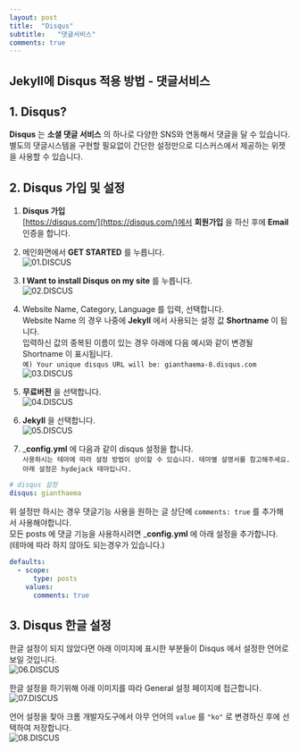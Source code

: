 ```yaml
---
layout: post
title:  "Disqus"
subtitle:   "댓글서비스"
comments: true
---
```


## __Jekyll에 Disqus 적용 방법 - 댓글서비스__

## __1. Disqus?__

__Disqus__ 는 __소셜 댓글 서비스__ 의 하나로 다양한 SNS와 연동해서 댓글을 달 수 있습니다.  
별도의 댓글시스템을 구현할 필요없이 간단한 설정만으로 디스커스에서 제공하는 위젯을 사용할 수 있습니다.


## __2. Disqus 가입 및 설정__

1. __Disqus 가입__  
    [https://disqus.com/](https://disqus.com/)에서 __회원가입__ 을 하신 후에 __Email__ 인증을 합니다.  
    
2. 메인화면에서 __GET STARTED__ 를 누릅니다.  
![01.DISCUS](/assets/img/posts/2019-10-01-DISCUS/01.DISCUS.png) <br>

3. __I Want to install Disqus on my site__ 를 누릅니다.  
![02.DISCUS](/assets/img/posts/2019-10-01-DISCUS/02.DISCUS.png) <br>

4. Website Name, Category, Language 를 입력, 선택합니다.  
   Website Name 의 경우 나중에 __Jekyll__ 에서 사용되는 설정 값 __Shortname__ 이 됩니다.  
   입력하신 값의 중복된 이름이 있는 경우 아래에 다음 예시와 같이 변경될 Shortname 이 표시됩니다.  
   `예) Your unique disqus URL will be: gianthaema-8.disqus.com`
![03.DISCUS](/assets/img/posts/2019-10-01-DISCUS/03.DISCUS.png) <br>

5. __무료버전__ 을 선택합니다.  
![04.DISCUS](/assets/img/posts/2019-10-01-DISCUS/04.DISCUS.png) <br>

6. __Jekyll__ 을 선택합니다.  
![05.DISCUS](/assets/img/posts/2019-10-01-DISCUS/05.DISCUS.png) <br>

7. ___config.yml__ 에 다음과 같이 disqus 설정을 합니다.  
`사용하시는 테마에 따라 설정 방법이 상이할 수 있습니다. 테마별 설명서를 참고해주세요. 아래 설정은 hydejack 테마입니다.`
```yaml
# disqus 설정
disqus: gianthaema
```
위 설정만 하시는 경우 댓글기능 사용을 원하는 글 상단에 `comments: true` 를 추가해서 사용해야합니다.  
모든 posts 에 댓글 기능을 사용하시려면 ___config.yml__ 에 아래 설정을 추가합니다.   
(테마에 따라 하지 않아도 되는경우가 있습니다.)
```yaml
defaults:
  - scope:
      type: posts
    values:
      comments: true
```


## __3. Disqus 한글 설정__

한글 설정이 되지 않았다면 아래 이미지에 표시한 부분들이 Disqus 에서 설정한 언어로 보일 것입니다.  
![06.DISCUS](/assets/img/posts/2019-10-01-DISCUS/06.DISCUS.png) <br>

한글 설정을 하기위해 아래 이미지를 따라 General 설정 페이지에 접근합니다.  
![07.DISCUS](/assets/img/posts/2019-10-01-DISCUS/07.DISCUS.png) <br>

언어 설정을 찾아 크롬 개발자도구에서 아무 언어의 `value` 를 `"ko"` 로 변경하신 후에 선택하여 저장합니다.  
![08.DISCUS](/assets/img/posts/2019-10-01-DISCUS/08.DISCUS.png) <br>






